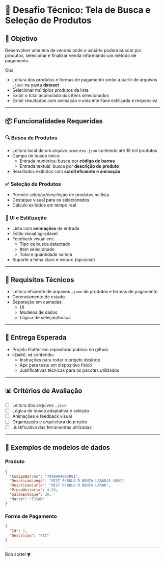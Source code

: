 
# 🛒 Desafio Técnico: Tela de Busca e Seleção de Produtos

## 🎯 Objetivo

Desenvolver uma tela de vendas onde o usuário poderá buscar por produtos, selecionar e finalizar venda informando um método de pagamento.

Obs:

- Leitura dos produtos e formas de pagamento serão a partir de arquivos `.json` na pasta **dataset**
- Selecionar múltiplos produtos da lista
- Exibir o total acumulado dos itens selecionados
- Exibir resultados com animação e uma interface estilizada e responsiva

---

## 📦 Funcionalidades Requeridas

### 🔍 Busca de Produtos

- Leitura local de um arquivo `produtos.json` contendo até 10 mil produtos
- Campo de busca único:
  - Entrada numérica: busca por **código de barras**
  - Entrada textual: busca por **descrição do produto**
- Resultados exibidos com **scroll eficiente e animação**

### ✅ Seleção de Produtos

- Permitir seleção/deseleção de produtos na lista
- Destaque visual para os selecionados
- Cálculo exibidos em tempo real

### 🎨 UI e Estilização

- Lista com **animações** de entrada
- Estilo visual agradável
- Feedback visual em:
  - Tipo de busca detectado
  - Item selecionado
  - Total e quantidade na tela
- Suporte a tema claro e escuro (opcional)
---

## 🧠 Requisitos Técnicos

- Leitura eficiente de arquivos `.json` de produtos e formas de pagamento
- Gerenciamento de estado
- Separação em camadas:
  - UI
  - Modelos de dados
  - Lógica de seleção/busca

---

## 📝 Entrega Esperada

- Projeto Flutter em repositório público no github
- `README.md` contendo:
  - Instruções para rodar o projeto desktop
  - Apk para teste em dispositivo físico
  - Justificativas técnicas para os pacotes utilizados

---

## 📊 Critérios de Avaliação

- [ ] Leitura dos arquivos `.json`
- [ ] Lógica de busca adaptativa e seleção
- [ ] Animações e feedback visual
- [ ] Organização e arquitetura do projeto
- [ ] Justificativa das ferramentas utilizadas

---

## 📁 Exemplos de modelos de dados

### Produto
```json
{
  "CodigoBarras": "7898994085881",
  "DescricaoLonga": "MIST P/BOLO D BENTA LARANJA 450G",
  "DescricaoCurta": "MIST P/BOLO D BENTA LARAN",
  "PrecoUnitario": 4.99,
  "SaldoEstoque": 39,
  "Marca": "ISSAM"
}
```

### Forma de Pagamento

```json
{
  "Id": 1,
  "Descricao": "PIX"
}
```
---

Boa sorte! 🍀
